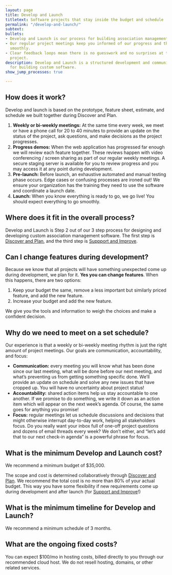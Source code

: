 ```yaml
---
layout: page
title: Develop and Launch
titletext: Software projects that stay inside the budget and schedule
permalink: "/develop-and-launch/"
subtext: 
bullets:
- Develop and Launch is our process for building association management software.
- Our regular project meetings keep you informed of our progress and the project moving
  smoothly.
- Clear feedback loops mean there is no guesswork and no surprises at the end of a
  project.
description: Develop and Launch is a structured development and communication process
  for building custom software.
show_jump_processes: true

---
```

## How does it work?

Develop and launch is based on the prototype, feature sheet, estimate, and schedule we built together during Discover and Plan.

1. **Weekly or bi-weekly meetings:** At the same time every week, we meet or have a phone call for 20 to 40 minutes to provide an update on the status of the project, ask questions, and make decisions as the project progresses.
2. **Progress demos:** When the web application has progressed far enough we will review each feature together. These reviews happen with video conferencing / screen sharing as part of our regular weekly meetings. A secure staging server is available for you to review progress and you may access it at any point during development.
3. **Pre-launch:** Before launch, an exhaustive automated and manual testing phase occurs. Edge cases or confusing processes are ironed out! We ensure your organization has the training they need to use the software and coordinate a launch date.
4. **Launch:** When you know everything is ready to go, we go live! You should expect everything to go smoothly.

## Where does it fit in the overall process?

Develop and Launch is Step 2 out of our 3 step process for designing and developing custom association management software. The first step is [Discover and Plan](/discover-and-plan/), and the third step is [Suppport and Improve](/support-and-improve/).

## Can I change features during development?

Because we know that all projects will have something unexpected come up during development, we plan for it. **Yes you can change features**. When this happens, there are two options:

1. Keep your budget the same, remove a less important but similarly priced feature, and add the new feature.
2. Increase your budget and add the new feature.

We give you the tools and information to weigh the choices and make a confident decision.

## Why do we need to meet on a set schedule?

Our experience is that a weekly or bi-weekly meeting rhythm is just the right amount of project meetings. Our goals are communication, accountability, and focus:

* **Communication:** every meeting you will know what has been done since our last meeting, what will be done before our next meeting, and what’s preventing us from getting something specific done. We’ll provide an update on schedule and solve any new issues that have cropped up. You will have no uncertainty about project status!
* **Accountability:** shared action items help us stay accountable to one another. If we promise to do something, we write it down as an action item which will appear on the next week’s agenda. Of course, the same goes for anything you promise!
* **Focus:** regular meetings let us schedule discussions and decisions that might otherwise interrupt day-to-day work, helping all stakeholders focus. Do you really want your inbox full of one-off project questions and dozens of email threads every week? We don’t either, and “let’s add that to our next check-in agenda” is a powerful phrase for focus.

## What is the minimum Develop and Launch cost?

We recommend a minimum budget of $35,000.

The scope and cost is determined collaboratively through [Discover and Plan](/discover-and-plan/). We recommend the total cost is no more than 80% of your actual budget. This way you have some flexibility if new requirements come up during development and after launch (for [Support and Improve](/support-and-improve/)!)

## What is the minimum timeline for Develop and Launch?

We recommend a minimum schedule of 3 months.

## What are the ongoing fixed costs?

You can expect $100/mo in hosting costs, billed directly to you through our recommended cloud host. We do not resell hosting, domains, or other related services.